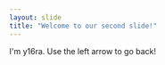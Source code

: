 ```yaml
---
layout: slide
title: "Welcome to our second slide!"
---
```

I'm y16ra.
Use the left arrow to go back!
